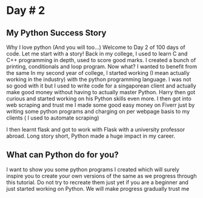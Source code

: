 # Day # 2

## My Python Success Story
Why I love python (And you will too...)
Welcome to Day 2 of 100 days of code. Let me start with a story! Back in my college, I used to learn C and C++ programming in depth, used to score good marks. I created a bunch of printing, conditionals and loop program. Now what? I wanted to benefit from the same In my second year of college, I started working (I mean actually working in the industry) with the python programming language. I was not so good with it but I used to write code for a singaporean client and actually make good money without having to actually master Python. Harry then got curious and started working on his Python skills even more. I then got into web scraping and trust me I made some good easy money on Fiverr just by writing some python programs and charging on per webpage basis to my clients ( I used to automate scraping)

I then learnt flask and got to work with Flask with a university professor abroad. Long story short, Python made a huge impact in my career.

## What can Python do for you?
I want to show you some python programs I created which will surely inspire you to create your own versions of the same as we progress through this tutorial. Do not try to recreate them just yet if you are a beginner and just started working on Python. We will make progress gradually trust me